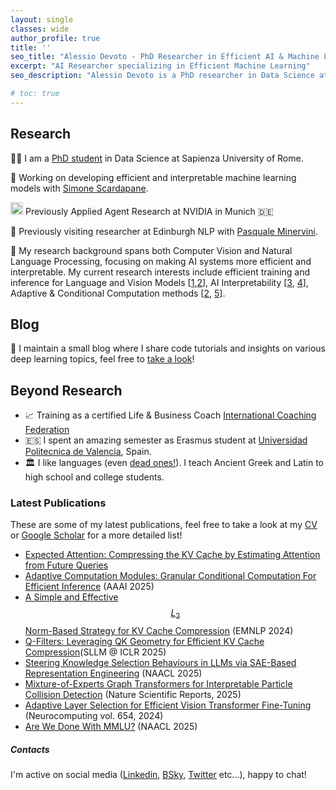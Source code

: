 ```yaml
---
layout: single
classes: wide
author_profile: true
title: ''
seo_title: "Alessio Devoto - PhD Researcher in Efficient AI & Machine Learning"
excerpt: "AI Researcher specializing in Efficient Machine Learning"
seo_description: "Alessio Devoto is a PhD researcher in Data Science at La Sapienza University, focusing on efficient ML, adaptive computation, and AI interpretability"

# toc: true
---
```


## Research

👨‍🎓 I am a [PhD student](https://phd.uniroma1.it/web/ALESSIO-DEVOTO_nP1701081_IT.aspx) in Data Science at Sapienza University of Rome. 

🌱 Working on developing efficient and interpretable machine learning models with [Simone Scardapane](https://www.sscardapane.it).

<img src="https://img.icons8.com/?size=96&id=yqf95864UzeQ&format=png" alt="NVIDIA" width="20" height="20" style="display: inline;"> Previously Applied Agent Research at NVIDIA in Munich 🇩🇪

🏴󠁧󠁢󠁳󠁣󠁴󠁿 Previously visiting researcher at Edinburgh NLP with [Pasquale Minervini](https://neuralnoise.com/).

🔬 My research background spans both Computer Vision and Natural Language Processing, focusing on making AI systems more efficient and interpretable. My current research interests include efficient training and inference for Language and Vision Models [[1](https://arxiv.org/abs/2406.11430),[2](https://arxiv.org/abs/2408.08670)], AI Interpretability [[3](https://arxiv.org/abs/2410.15999), [4](https://arxiv.org/abs/2501.03432)], Adaptive & Conditional Computation methods [[2](https://arxiv.org/abs/2408.08670), [5](https://arxiv.org/abs/2312.10193)].

## Blog 
📝 I maintain a small blog where I share code tutorials and insights on various deep learning topics, feel free to [take a look](https://alessiodevoto.github.io/blog/)!

## Beyond Research

- 📈 Training as a certified Life & Business Coach [International Coaching Federation](https://coachingfederation.org)
- 🇪🇸 I spent an amazing semester as Erasmus student at [Universidad Politecnica de Valencia](http://www.upv.es/es), Spain.
- 🏛️ I like languages (even [dead ones!](https://www.sssscomic.com/comicpages/196.jpg)). I teach Ancient Greek and Latin to high school and college students. 

<script type="text/javascript" async
  src="https://cdn.mathjax.org/mathjax/latest/MathJax.js?config=TeX-MML-AM_CHTML">
</script>

### Latest Publications
These are some of my latest publications, feel free to take a look at my [CV](/assets/docs/CV_Ale.pdf) or [Google Scholar](https://scholar.google.com/citations?user=er31rp0AAAAJ&hl=en) for a more detailed list!

- [Expected Attention: Compressing the KV Cache by Estimating Attention from Future Queries](https://arxiv.org/abs/2510.00636)
- [Adaptive Computation Modules: Granular Conditional Computation For Efficient Inference](https://arxiv.org/abs/2312.10193) (AAAI 2025)
- [A Simple and Effective $$ L_2 $$ Norm-Based Strategy for KV Cache Compression](https://arxiv.org/abs/2406.11430) (EMNLP 2024)
- [Q-Filters: Leveraging QK Geometry for Efficient KV Cache Compression](https://arxiv.org/abs/2503.02812)(SLLM @ ICLR 2025)
- [Steering Knowledge Selection Behaviours in LLMs via SAE-Based Representation Engineering](https://arxiv.org/abs/2410.15999) (NAACL 2025)
- [Mixture-of-Experts Graph Transformers for Interpretable Particle Collision Detection](https://arxiv.org/abs/2501.03432) (Nature Scientific Reports, 2025)
- [Adaptive Layer Selection for Efficient Vision Transformer Fine-Tuning](https://arxiv.org/abs/2408.08670) (Neurocomputing vol. 654, 2024)
- [Are We Done With MMLU?](https://arxiv.org/abs/2406.04127) (NAACL 2025)


##### Contacts 
I'm active on social media ([Linkedin](https://www.linkedin.com/in/alessio-devoto/), [BSky](https://bsky.app/profile/alessiodevoto.bsky.social), [Twitter](https://x.com/devoto_alessio) etc...), happy to chat!  